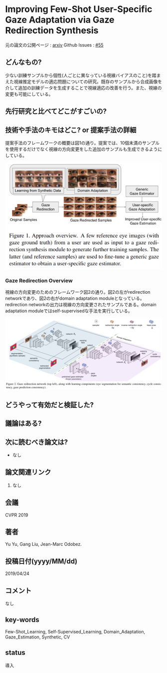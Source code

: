 # Improving Few-Shot User-Specific Gaze Adaptation via Gaze Redirection Synthesis

元の論文の公開ページ : [arxiv](https://arxiv.org/abs/1904.10638)
Github Issues : [#55](https://github.com/Obarads/obarads.github.io/issues/55)

## どんなもの?
少ない訓練サンプルから個性(人ごとに異なっている視線バイアスのこと)を踏まえた視線推定モデルの適応問題についての研究。既存のサンプルから合成画像を介して追加の訓練データを生成することで視線適応の改善を行う。また、視線の変更も可能にしている。

## 先行研究と比べてどこがすごいの?

## 技術や手法のキモはどこ? or 提案手法の詳細
提案手法のフレームワークの概要は図1の通り。提案では、10個未満のサンプルを使用するだけでなく視線の方向変更をした追加のサンプルも生成できるようにしている。

![fig1](img/IFUGAvGRS/fig1.png)

### Gaze Redirection Overview
視線の方向変更のためのフレームワーク図2の通り。図2の左がredirection networkであり、図2の右がdomain adaptation moduleとなっている。redirection networkの出力は視線の方向変更されたサンプルである。domain adaptation moduleではself-supervisedな手法を実行している。

![fig2](img/IFUGAvGRS/fig2.png)

## どうやって有効だと検証した?

## 議論はある?

## 次に読むべき論文は?
- なし

## 論文関連リンク
1. なし

## 会議
CVPR 2019

## 著者
Yu Yu, Gang Liu, Jean-Marc Odobez.

## 投稿日付(yyyy/MM/dd)
2019/04/24

## コメント
なし

## key-words
Few-Shot_Learning, Self-Supervised_Learning, Domain_Adaptation, Gaze_Estimation, Synthetic, CV

## status
導入